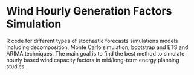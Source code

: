 # Wind Hourly Generation Factors Simulation 
R code for different types of stochastic forecasts simulations models including decomposition, Monte Carlo simulation, bootstrap and ETS and ARIMA techniques. The main goal is to find the best method to simulate hourly based wind capacity factors in mid/long-term energy planning studies. 

